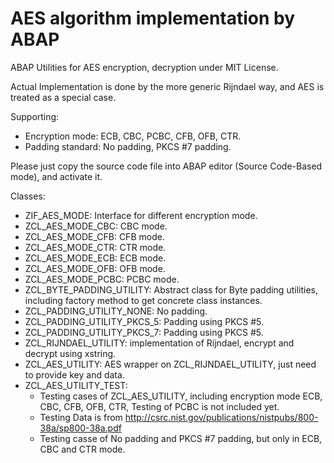 # AES algorithm implementation by ABAP

ABAP Utilities for AES encryption, decryption under MIT License.

Actual Implementation is done by the more generic Rijndael way, and AES is treated as a special case.

Supporting:  
  * Encryption mode: ECB, CBC, PCBC, CFB, OFB, CTR.  
  * Padding standard: No padding, PKCS #7 padding.  

Please just copy the source code file into ABAP editor (Source Code-Based mode), and activate it.

Classes:  
  * ZIF_AES_MODE: Interface for different encryption mode.  
  * ZCL_AES_MODE_CBC: CBC mode.  
  * ZCL_AES_MODE_CFB: CFB mode.  
  * ZCL_AES_MODE_CTR: CTR mode.  
  * ZCL_AES_MODE_ECB: ECB mode.  
  * ZCL_AES_MODE_OFB: OFB mode.  
  * ZCL_AES_MODE_PCBC: PCBC mode.  
  * ZCL_BYTE_PADDING_UTILITY: Abstract class for Byte padding utilities, including factory method to get concrete class instances.  
  * ZCL_PADDING_UTILITY_NONE: No padding.  
  * ZCL_PADDING_UTILITY_PKCS_5: Padding using PKCS #5.  
  * ZCL_PADDING_UTILITY_PKCS_7: Padding using PKCS #5.  
  * ZCL_RIJNDAEL_UTILITY: implementation of Rijndael, encrypt and decrypt using xstring.  
  * ZCL_AES_UTILITY: AES wrapper on ZCL_RIJNDAEL_UTILITY, just need to provide key and data.  
  * ZCL_AES_UTILITY_TEST:   
    * Testing cases of ZCL_AES_UTILITY, including encryption mode ECB, CBC, CFB, OFB, CTR, Testing of PCBC is not included yet. 
	* Testing Data is from http://csrc.nist.gov/publications/nistpubs/800-38a/sp800-38a.pdf  
    * Testing casse of No padding and PKCS #7 padding, but only in ECB, CBC and CTR mode.  
  

